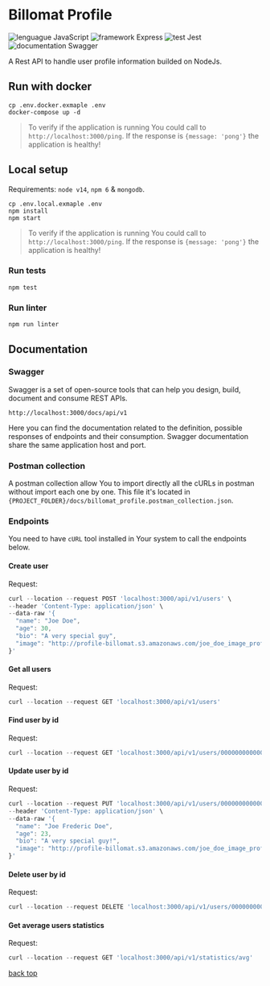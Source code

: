 # Billomat Profile
![lenguague JavaScript](https://img.shields.io/badge/lenguague-javascript-yellow.svg)
![framework Express](https://img.shields.io/badge/framework-express-blue.svg)
![test Jest](https://img.shields.io/badge/test-jest-orange.svg)
![documentation Swagger](https://img.shields.io/badge/documentation-swagger-green.svg)

A Rest API to handle user profile information builded on NodeJs.


## Run with docker
```
cp .env.docker.exmaple .env
docker-compose up -d
```
>To verify if the application is running You could call to `http://localhost:3000/ping`. If the response is `{message: 'pong'}` the application is healthy!

## Local setup

Requirements: `node v14`, `npm 6` & `mongodb`.
```
cp .env.local.exmaple .env
npm install
npm start
```
>To verify if the application is running You could call to `http://localhost:3000/ping`. If the response is `{message: 'pong'}` the application is healthy!
### Run tests

```
npm test
```
### Run linter

```
npm run linter
```



## Documentation

### Swagger
Swagger is a set of open-source tools that can help you design, build, document and consume REST APIs.
```
http://localhost:3000/docs/api/v1
```
Here you can find the documentation related to the definition, possible responses of endpoints and their consumption. Swagger documentation share the same application host and port.

### Postman collection
A postman collection allow You to import directly all the cURLs in postman without import each one by one. This file it's located in `{PROJECT_FOLDER}/docs/billomat_profile.postman_collection.json`.

### Endpoints 
You need to have `cURL` tool installed in Your system to call the endpoints below.

#### Create user
Request:
```js
curl --location --request POST 'localhost:3000/api/v1/users' \
--header 'Content-Type: application/json' \
--data-raw '{
  "name": "Joe Doe",
  "age": 30,
  "bio": "A very special guy",
  "image": "http://profile-billomat.s3.amazonaws.com/joe_doe_image_profile.png"
}'
```
#### Get all users
Request:
```js
curl --location --request GET 'localhost:3000/api/v1/users'
```

#### Find user by id
Request:
```js
curl --location --request GET 'localhost:3000/api/v1/users/000000000000000000000001'
```

#### Update user by id
Request:
```js
curl --location --request PUT 'localhost:3000/api/v1/users/000000000000000000000001' \
--header 'Content-Type: application/json' \
--data-raw '{
  "name": "Joe Frederic Doe",
  "age": 23,
  "bio": "A very special guy!",
  "image": "http://profile-billomat.s3.amazonaws.com/joe_doe_image_profile_1.png"
}'
```

#### Delete user by id
Request:
```js
curl --location --request DELETE 'localhost:3000/api/v1/users/000000000000000000000001'
```

#### Get average users statistics
Request:
```js
curl --location --request GET 'localhost:3000/api/v1/statistics/avg'
```

[back top](#Billomat-Profile)
